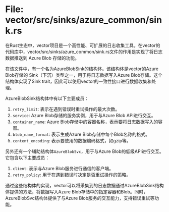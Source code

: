 # File: vector/src/sinks/azure_common/sink.rs

在Rust生态中，vector项目是一个高性能、可扩展的日志收集工具。在vector的代码库中，vector/src/sinks/azure_common/sink.rs文件的作用是实现了将日志数据推送到 Azure Blob 存储的功能。

在该文件中，有一个名为AzureBlobSink<Svc>的结构体。该结构体是vector的Azure Blob存储的 Sink（下沉）类型之一，用于将日志数据写入Azure Blob存储。这个结构体实现了Sink trait，因此可以使用vector的一致性接口进行数据收集和处理。

AzureBlobSink<Svc>结构体中有以下主要成员：
1. `retry_limit`: 表示在遇到错误时重试操作的最大次数。
2. `service`: Azure Blob存储的服务实例，用于与Azure Blob API进行交互。
3. `container_name`: Azure Blob存储中的容器名称，表示要将日志数据写入的容器。
4. `blob_name_format`: 表示生成Azure Blob存储中每个Blob名称的格式。
5. `content_encoding`: 表示要使用的数据编码格式，如gzip等。

另外还有一个辅助结构体`AzureBlobSvc`，用于与Azure Blob的低级API进行交互。它包含以下主要成员：
1. `client`: 表示与Azure Blob服务进行通信的客户端。
2. `retry_policy`: 用于在遇到错误时决定是否重试操作的策略。

通过这些结构体的实现，vector可以将采集到的日志数据通过AzureBlobSink<Svc>结构体提供的方法，将数据写入Azure Blob存储中的指定容器和Blob。同时，AzureBlobSvc结构体提供了与Azure Blob服务的交互能力，支持错误重试等功能。


